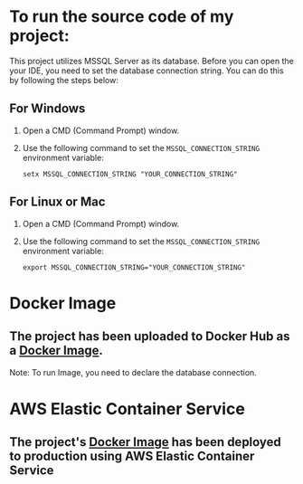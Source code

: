 # To run the source code of my project:

This project utilizes MSSQL Server as its database. Before you can open the your IDE, you need to set the database connection string. You can do this by following the steps below:

## For Windows

1. Open a CMD (Command Prompt) window.
2. Use the following command to set the `MSSQL_CONNECTION_STRING` environment variable:

   ```shell
   setx MSSQL_CONNECTION_STRING "YOUR_CONNECTION_STRING"
   
## For Linux or Mac

1. Open a CMD (Command Prompt) window.
2. Use the following command to set the `MSSQL_CONNECTION_STRING` environment variable:

   ```shell
   export MSSQL_CONNECTION_STRING="YOUR_CONNECTION_STRING"

# Docker Image
## The project has been uploaded to Docker Hub as a [Docker Image](https://hub.docker.com/layers/duhanks/libraryapprepository/latest/images/sha256-ea9830c79bd3a1748a972479ca3d58086964118b369c5bd2b555c93d3798685f?context=repo).
Note: To run Image, you need to declare the database connection.

# AWS Elastic Container Service
## The project's [Docker Image](https://hub.docker.com/layers/duhanks/libraryapprepository/latest/images/sha256-ea9830c79bd3a1748a972479ca3d58086964118b369c5bd2b555c93d3798685f?context=repo) has been deployed to production using AWS Elastic Container Service
